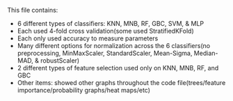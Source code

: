 This file contains:
- 6 different types of classifiers: KNN, MNB, RF, GBC, SVM, & MLP
- Each used 4-fold cross validation(some used StratifiedKFold)
- Each only used accuracy to measure parameters
- Many different options for normalization across the 6 classifiers(no preprocessing, MinMaxScaler, StandardScaler, Mean-Sigma, Median-MAD, & robustScaler)
- 2 different types of feature selection used only on KNN, MNB, RF, and GBC
- Other items: showed other graphs throughout the code file(trees/feature importance/probability graphs/heat maps/etc)
